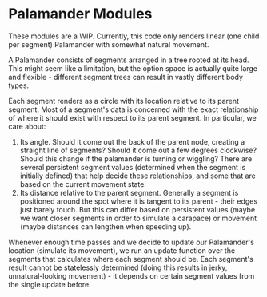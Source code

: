 # Palamander Modules

These modules are a WIP. Currently, this code only renders linear (one child per segment) Palamander with somewhat natural movement.

A Palamander consists of segments arranged in a tree rooted at its head. This might seem like a limitation, but the option space is actually quite large and flexible - different segment trees can result in vastly different body types.

Each segment renders as a circle with its location relative to its parent segment. Most of a segment's data is concerned with the exact relationship of where it should exist with respect to its parent segment. In particular, we care about:
1. Its angle. Should it come out the back of the parent node, creating a straight line of segments? Should it come out a few degrees clockwise? Should this change if the palamander is turning or wiggling? There are several persistent segment values (determined when the segment is initially defined) that help decide these relationships, and some that are based on the current movement state.
2. Its distance relative to the parent segment. Generally a segment is positioned around the spot where it is tangent to its parent - their edges just barely touch. But this can differ based on persistent values (maybe we want closer segments in order to simulate a carapace) or movement (maybe distances can lengthen when speeding up).

Whenever enough time passes and we decide to update our Palamander's location (simulate its movement), we run an update function over the segments that calculates where each segment should be. Each segment's result cannot be statelessly determined (doing this results in jerky, unnatural-looking movement) - it depends on certain segment values from the single update before.